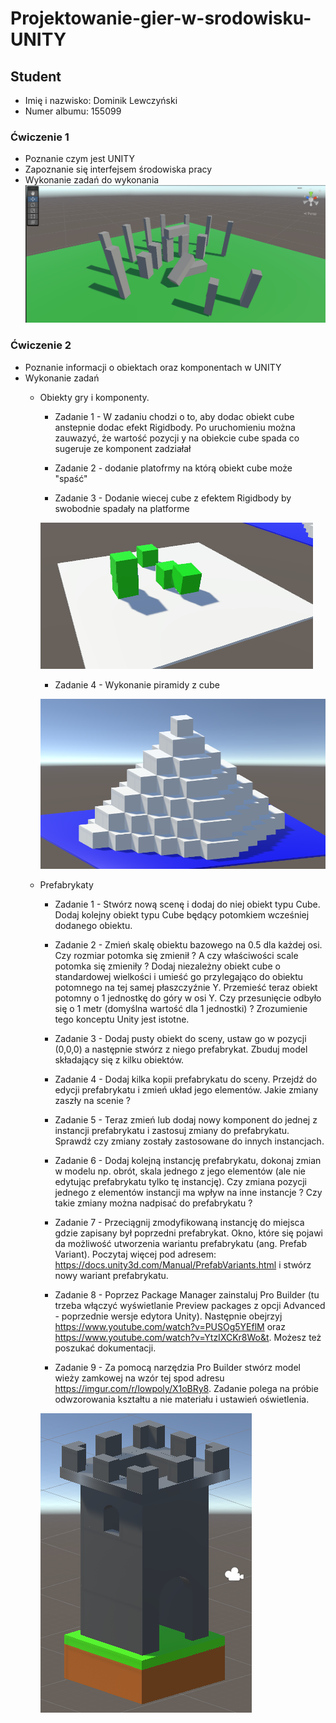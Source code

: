 # Projektowanie-gier-w-srodowisku-UNITY

## Student
* Imię i nazwisko: Dominik Lewczyński
* Numer albumu: 155099

### Ćwiczenie 1
* Poznanie czym jest UNITY
* Zapoznanie się interfejsem środowiska pracy
* Wykonanie zadań do wykonania
![Model of Stonehenge](./FirstProject-img/Stonehenge.png)

### Ćwiczenie 2
* Poznanie informacji o obiektach oraz komponentach w UNITY
* Wykonanie zadań
  * Obiekty gry i komponenty.
    * Zadanie 1 - W zadaniu chodzi o to, aby dodac obiekt cube anstepnie dodac efekt Rigidbody. Po uruchomieniu można zauwazyć, że wartość pozycji y na obiekcie cube spada co sugeruje ze komponent zadziałał

    * Zadanie 2 - dodanie platofrmy na którą obiekt cube może "spaść"

    * Zadanie 3 - Dodanie wiecej cube z efektem Rigidbody by swobodnie spadały na platforme

    ![Model of Piramid](./SecondProject-img/ObjectAndComponent.png)

    * Zadanie 4 - Wykonanie piramidy z cube
  
    ![Model of Piramid](./SecondProject-img/Piramid.png)
  * Prefabrykaty
    * Zadanie 1 - Stwórz nową scenę i dodaj do niej obiekt typu Cube. Dodaj kolejny obiekt typu Cube będący potomkiem wcześniej dodanego obiektu.

    * Zadanie 2 - Zmień skalę obiektu bazowego na 0.5 dla każdej osi. Czy rozmiar potomka się zmienił ? A czy właściwości scale potomka się zmieniły ? Dodaj niezależny obiekt cube o standardowej wielkości i umieść go przylegająco do obiektu potomnego na tej samej płaszczyźnie Y. Przemieść teraz obiekt potomny o 1 jednostkę do góry w osi Y. Czy przesunięcie odbyło się o 1 metr (domyślna wartość dla 1 jednostki) ? Zrozumienie tego konceptu Unity jest istotne.

    * Zadanie 3 - Dodaj pusty obiekt do sceny, ustaw go w pozycji (0,0,0) a następnie stwórz z niego prefabrykat. Zbuduj model składający się z kilku obiektów.

    * Zadanie 4 - Dodaj kilka kopii prefabrykatu do sceny. Przejdź do edycji prefabrykatu i zmień układ jego elementów. Jakie zmiany zaszły na scenie ?

    * Zadanie 5 - Teraz zmień lub dodaj nowy komponent do jednej z instancji prefabrykatu i zastosuj zmiany do prefabrykatu. Sprawdź czy zmiany zostały zastosowane do innych instancjach.

    * Zadanie 6 - Dodaj kolejną instancję prefabrykatu, dokonaj zmian w modelu np. obrót, skala jednego z jego elementów (ale nie edytując prefabrykatu tylko tę instancję). Czy zmiana pozycji jednego z elementów instancji ma wpływ na inne instancje ? Czy takie zmiany można nadpisać do prefabrykatu ?

    * Zadanie 7 - Przeciągnij zmodyfikowaną instancję do miejsca gdzie zapisany był poprzedni prefabrykat. Okno, które się pojawi da możliwość utworzenia wariantu prefabrykatu (ang. Prefab Variant). Poczytaj więcej pod adresem: https://docs.unity3d.com/Manual/PrefabVariants.html i stwórz nowy wariant prefabrykatu.

    * Zadanie 8 - Poprzez Package Manager zainstaluj Pro Builder (tu trzeba włączyć wyświetlanie Preview packages z opcji Advanced - poprzednie wersje edytora Unity). Następnie obejrzyj https://www.youtube.com/watch?v=PUSOg5YEflM oraz https://www.youtube.com/watch?v=YtzIXCKr8Wo&t. Możesz też poszukać dokumentacji.

    * Zadanie 9 - Za pomocą narzędzia Pro Builder stwórz model wieży zamkowej na wzór tej spod adresu https://imgur.com/r/lowpoly/X1oBRy8. Zadanie polega na próbie odwzorowania kształtu a nie materiału i ustawień oświetlenia.
  
    ![Model of Piramid](./SecondProject-img/CastleTower.png)